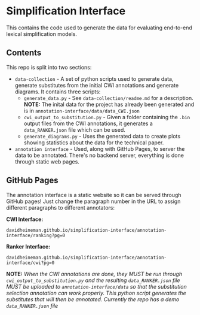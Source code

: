 # Simplification Interface
This contains the code used to generate the data for evaluating end-to-end lexical simplification models.

## Contents
This repo is split into two sections:
- `data-collection` - A set of python scripts used to generate data, generate substitutes from the initial CWI annotations and generate diagrams. It contains three scripts:
    - `generate_data.py` - See `data-collection/readme.md` for a description. **NOTE:** The inital data for the project has already been generated and is in `annotation-interface/data/data_CWI.json`
    - `cwi_output_to_substitution.py` - Given a folder containing the `.bin` output files from the CWI annotations, it generates a `data_RANKER.json` file which can be used.
    - `generate_diagrams.py` - Uses the generated data to create plots showing statistics about the data for the technical paper.
- `annotation interface` - Used, along with GitHub Pages, to server the data to be annotated. There's no backend server, everything is done through static web pages.

## GitHub Pages
The annotation interface is a static website so it can be served through GitHub pages! Just change the paragraph number in the URL to assign different paragraphs to different annotators:

**CWI Interface:** 

    davidheineman.github.io/simplification-interface/annotation-interface/ranking?pg=0

**Ranker Interface:** 

    davidheineman.github.io/simplification-interface/annotation-interface/cwi?pg=0

**NOTE:** *When the CWI annotations are done, they MUST be run through `cwi_output_to_substitution.py` and the resulting `data_RANKER.json` file MUST be uploaded to `annotation-interface/data` so that the substitution selection annotation can work properly. This python script generates the substitutes that will then be annotated. Currently the repo has a demo `data_RANKER.json` file*